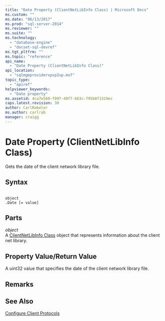 ```yaml
---
title: "Date Property (ClientNetLibInfo Class) | Microsoft Docs"
ms.custom: ""
ms.date: "06/13/2017"
ms.prod: "sql-server-2014"
ms.reviewer: ""
ms.suite: ""
ms.technology: 
  - "database-engine"
  - "docset-sql-devref"
ms.tgt_pltfrm: ""
ms.topic: "reference"
api_name: 
  - "Date Property (ClientNetLibInfo Class)"
api_location: 
  - "sqlmgmproviderxpsp2up.mof"
topic_type: 
  - "apiref"
helpviewer_keywords: 
  - "Date property"
ms.assetid: 4ca7e569-f097-49f7-b83c-795b0f1319ec
caps.latest.revision: 30
author: CarlRabeler
ms.author: carlrab
manager: craigg
---
```

# Date Property (ClientNetLibInfo Class)
  Gets the date of the client network library file.  
  
## Syntax  
  
```  
  
object  
.Date [= value]  
```  
  
## Parts  
 *object*  
 A [ClientNetLibInfo Class](clientnetlibinfo-class.md) object that represents information about the client net library.  
  
## Property Value/Return Value  
 A uint32 value that specifies the date of the client network library file.  
  
## Remarks  
  
## See Also  
 [Configure Client Protocols](http://technet.microsoft.com/library/ms181035.aspx)  
  
  
